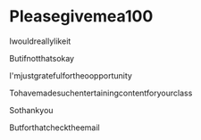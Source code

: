 # Pleasegivemea100
Iwouldreallylikeit

Butifnotthatsokay

I'mjustgratefulfortheoopportunity

Tohavemadesuchentertainingcontentforyourclass

Sothankyou

Butforthatchecktheemail
